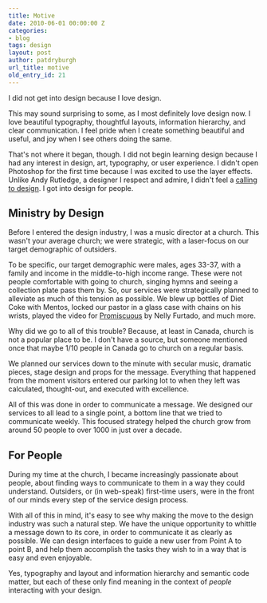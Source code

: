 ```yaml
---
title: Motive
date: 2010-06-01 00:00:00 Z
categories:
- blog
tags: design
layout: post
author: patdryburgh
url_title: motive
old_entry_id: 21
---
```


I did not get into design because I love design.

This may sound surprising to some, as I most definitely love design now. I love beautiful typography, thoughtful layouts, information hierarchy, and clear communication. I feel pride when I create something beautiful and useful, and joy when I see others doing the same.

That's not where it began, though. I did not begin learning design because I had any interest in design, art, typography, or user experience. I didn't open Photoshop for the first time because I was excited to use the layer effects. Unlike Andy Rutledge, a designer I respect and admire, I didn't feel a <a href="http://unitinteractive.com/blog/2010/05/17/its-a-calling">calling to design</a>. I got into design for people.

## Ministry by Design

Before I entered the design industry, I was a music director at a church. This wasn't your average church; we were strategic, with a laser-focus on our target demographic of outsiders.

To be specific, our target demographic were males, ages 33-37, with a family and income in the middle-to-high income range. These were not people comfortable with going to church, singing hymns and seeing a collection plate pass them by. So, our services were strategically planned to alleviate as much of this tension as possible. We blew up bottles of Diet Coke with Mentos, locked our pastor in a glass case with chains on his wrists, played the video for <a href="http://www.youtube.com/watch?v=0J3vgcE5i2o">Promiscuous</a> by Nelly Furtado, and much more.

Why did we go to all of this trouble? Because, at least in Canada, church is not a popular place to be. I don't have a source, but someone mentioned once that maybe 1/10 people in Canada go to church on a regular basis.

We planned our services down to the minute with secular music, dramatic pieces, stage design and props for the message. Everything that happened from the moment visitors entered our parking lot to when they left was calculated, thought-out, and executed with excellence.

All of this was done in order to communicate a message. We designed our services to all lead to a single point, a bottom line that we tried to communicate weekly. This focused strategy helped the church grow from around 50 people to over 1000 in just over a decade.

## For People

During my time at the church, I became increasingly passionate about people, about finding ways to communicate to them in a way they could understand. Outsiders, or (in web-speak) first-time users, were in the front of our minds every step of the service design process.

With all of this in mind, it's easy to see why making the move to the design industry was such a natural step. We have the unique opportunity to whittle a message down to its core, in order to communicate it as clearly as possible. We can design interfaces to guide a new user from Point A to point B, and help them accomplish the tasks they wish to in a way that is easy and even enjoyable.

Yes, typography and layout and information hierarchy and semantic code matter, but each of these only find meaning in the context of *people* interacting with your design.